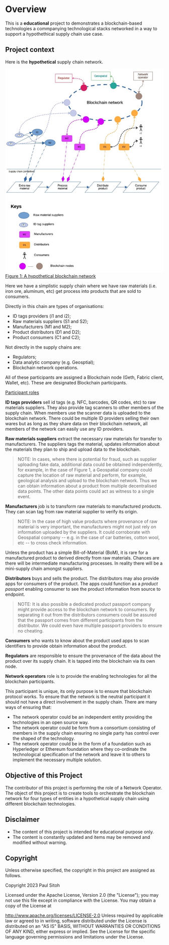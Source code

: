 # Overview

This is a **educational** project to demonstrates a blockchain-based technologies a commpanying technological stacks networked in a way to support a hypothethical supply chain use case.

## Project context

Here is the **hypothetical** supply chain network.

![mengawas](./docs/img/mengawas.jpg)
<u>Figure 1: A hypothetical blockchain network</u>

Here we have a simplistic supply chain where we have raw materials (i.e. iron ore, aluminum, etc) get process into products that are sold to consumers. 

Directly in this chain are types of organisations:

* ID tags providers (i1 and i2);
* Raw materials suppliers (S1 and S2);
* Manufacturers (M1 and M2);
* Product distributors (D1 and D2);
* Product consumers (C1 and C2);

Not directly in the supply chains are:

* Regulators;
* Data analytic company (e.g. Geosptial);
* Blockchain network operations.

All of these participants are assigned a Blockchain node (Geth, Fabric client, Wallet, etc). These are designated Blockchain participants.

<u>Participant roles</u>

**ID tags providers** sell id tags (e.g. NFC, barcodes, QR codes, etc) to raw materials suppliers. They also provide tag scanners to other members of the supply chain. When members use the scanner data is uploaded to the blockchain network. There could be multiple ID providers selling their own wares but as long as they share data on their blockchain network, all members of the network can easily use any ID providers.

**Raw materials suppliers** extract the necessary raw materials for transfer to manufacturers. The suppliers tags the material, updates information about the materials they plan to ship and upload data to the blockchain.

> NOTE:
> In cases, where there is potential for fraud, such as supplier uploading fake data, additional data could be obtained independently, for example, in the case of Figure 1, a Geospatial company could capture the location of raw material and perform, for example, geological analysis and upload to the blockchain network. Thus we can obtain information about a product from multiple decentralised data points. The other data points could act as witness to a single event.

**Manufacturers** job is to transform raw materials to manufactured products. They can scan tag from raw material supplier to verify its origin. 

> NOTE:
> In the case of high value products where provenance of raw material is very important, the manufacturers might not just rely on information uploaded by the suppliers. It could corroborate with Geospatial company -- e.g. in the case of car batteries, cotton wool, etc -- to cross check information.

Unless the product has a simple Bill-of-Material (BoM), it is rare for a manufactured product to derived directly from raw materials. Chances are there will be intermediate manufacturing processes. In reality there will be a mini-supply chain amongst suppliers.

**Distributors** buys and sells the product. The distributors may also provide apps for consumers of the product. The apps could function as a *product passport* enabling consumer to see the product information from source to endpoint.

>NOTE: It is also possible a dedicated product passport company might provide access to the blockchain network to consumers. By separating it out from the distributors consumers could be assured that the passport comes from different participants from the distributor. We could even have multiple passport providers to ensure no cheating.

**Consumers** who wants to know about the product used apps to scan identifiers to provide obtain information about the product.

**Regulators** are responsible to ensure the provenance of the data about the product over its supply chain. It is tapped into the blockchain via its own node.

**Network operators** role is to provide the enabling technologies for all the blockchain participants.

This participant is unique, its only purpose is to ensure that blockchain protocol works. To ensure that the network is the neutral participant it should not have a direct involvement in the supply chain. There are many ways of ensuring that:

* The network operator could be an independent entity providing the technologies in an open source way.
* The network operator could be form from a consortium consisting of members in the supply chain ensuring no single party has control over the shaped of the technology.
* The network operator could be in the form of a foundation such as Hyperledger or Ethereum foundation where they co-ordinate the technological specification of the network and leave it to others to implement the necessary multiple solution.

## Objective of this Project

The contributor of this project is performing the role of a Network Operator. The object of this project is to create tools to orchestrate the blockchain network for four types of entities in a hypothetical supply chain using different blockchain technologies. 

## Disclaimer

* The content of this project is intended for educational purpose only.
* The content is constantly updated and items may be removed and modified without warning.

## Copyright

Unless otherwise specified, the copyright in this project are assigned as follows.

Copyright 2023 Paul Sitoh

Licensed under the Apache License, Version 2.0 (the "License"); you may not use this file except in compliance with the License. You may obtain a copy of the License at

http://www.apache.org/licenses/LICENSE-2.0
Unless required by applicable law or agreed to in writing, software distributed under the License is distributed on an "AS IS" BASIS, WITHOUT WARRANTIES OR CONDITIONS OF ANY KIND, either express or implied. See the License for the specific language governing permissions and limitations under the License.